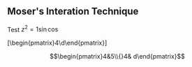 

## Moser's Interation Technique


Test $z^2=1\sin\cos$

\[\begin{pmatrix}4\\d\end{pmatrix}\]


$$\begin{pmatrix}4&5\\{}4& d\end{pmatrix}$$
